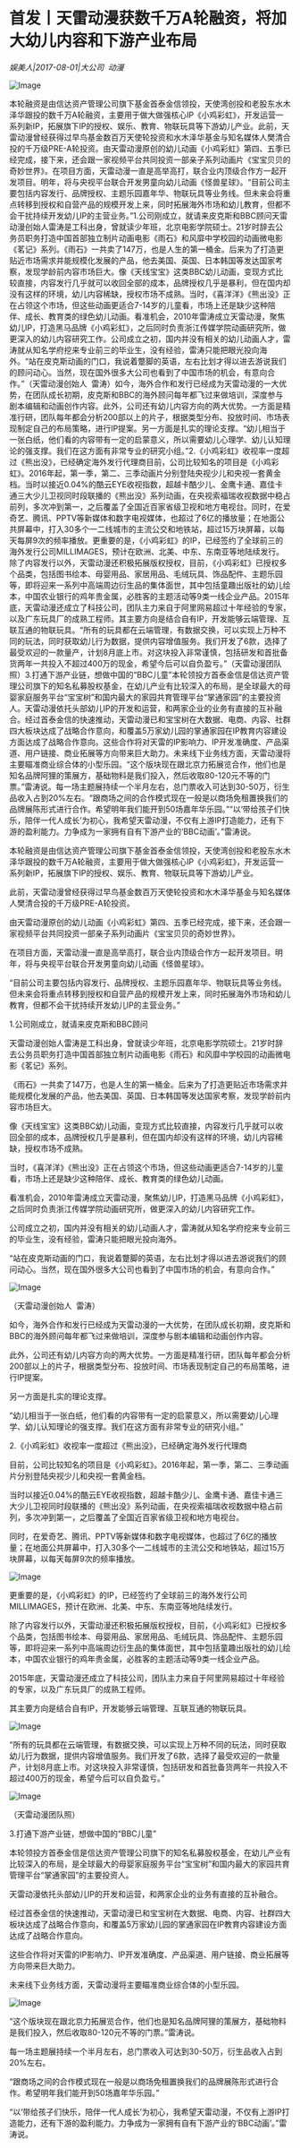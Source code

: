 # 首发丨天雷动漫获数千万A轮融资，将加大幼儿内容和下游产业布局

*娱美人|2017-08-01|大公司 
                                                动漫*

![Image](https://mmbiz.qpic.cn/mmbiz_jpg/89KlkjcF9ialGrRRtxPSibupnibzcQvda7w61n24ZFPpPP32yia8wYWNEUc1bSNFdDCrjcjKicgMJrtHPd1IAAqvvbw/640?wx_fmt=jpeg&tp=webp&wxfrom=5&wx_lazy=1)

本轮融资是由信达资产管理公司旗下基金首泰金信领投，天使湾创投和老股东水木泽华跟投的数千万A轮融资，主要用于做大做强核心IP《小鸡彩虹》，开发运营一系列新IP，拓展旗下IP的授权、娱乐、教育、物联玩具等下游幼儿产业。此前，天雷动漫曾经获得过早鸟基金数百万天使轮投资和水木泽华基金与知名媒体人樊清合投的千万级PRE-A轮投资。由天雷动漫原创的幼儿动画《小鸡彩虹》第四、五季已经完成，接下来，还会跟一家视频平台共同投资一部亲子系列动画片《宝宝贝贝的奇妙世界》。在项目方面，天雷动漫一直是高举高打，联合业内顶级合作方一起开发项目。明年，将与央视平台联合开发男童向幼儿动画《怪兽星球》。“目前公司主要包括内容发行、品牌授权、主题乐园嘉年华、物联玩具等业务线。但未来会将重点转移到授权和自营产品的规模开发上来，同时拓展海外市场和幼儿教育，但都不会干扰持续开发幼儿IP的主营业务。”1.公司刚成立，就请来皮克斯和BBC顾问天雷动漫创始人雷涛是工科出身，曾就读少年班，北京电影学院硕士。21岁时辞去公务员职务打造中国首部独立制片动画电影《雨石》和风靡中学校园的动画微电影《茗记》系列。《雨石》一共卖了147万，也是人生的第一桶金。后来为了打造更贴近市场需求并能规模化发展的产品，他去美国、英国、日本韩国等发达国家考察，发现学龄前内容市场巨大。像《天线宝宝》这类BBC幼儿动画，变现方式比较直接，内容发行几乎就可以收回全部的成本，品牌授权几乎是暴利，但在国内却没有这样的环境，幼儿内容稀缺，授权市场不成熟。当时，《喜洋洋》《熊出没》正在占领这个市场，但这些动画更适合7-14岁的儿童看，市场上还是缺少这种陪伴、成长、教育类的绿色幼儿动画。看准机会，2010年雷涛成立天雷动漫，聚焦幼儿IP，打造黑马品牌《小鸡彩虹》，之后同时负责浙江传媒学院动画研究所，做更深入的幼儿内容研究工作。公司成立之初，国内并没有相关的幼儿动画人才，雷涛就从知名学府挖来专业前三的毕业生，没有经验，雷涛只能把眼光投向海外。“站在皮克斯动画的门口，我说着蹩脚的英语，左右比划才得以进去游说我们的顾问动心。当然，现在国外很多大公司也看到了中国市场的机会，有意向合作。”（天雷动漫创始人  雷涛）如今，海外合作和发行已经成为天雷动漫的一大优势，在团队成长初期，皮克斯和BBC的海外顾问每年都飞过来做培训，深度参与剧本编辑和动画创作内容。此外，公司还有幼儿内容方向的两大优势。一方面是精准行研，团队每年都会分析200部以上的片子，根据类型分布、投放时间、市场表现制定自己的布局策略，进行IP提案。另一方面是扎实的理论支撑。“幼儿相当于一张白纸，他们看的内容带有一定的启蒙意义，所以需要幼儿心理学、幼儿认知理论的强支撑。我们在这方面有非常专业的研究小组。”2.《小鸡彩虹》收视率一度超过《熊出没》，已经确定海外发行代理商目前，公司比较知名的项目是《小鸡彩虹》。2016年起，第一季，第二、三季动画片分别登陆央视少儿和央视一套黄金档。当时以接近0.04%的酷云EYE收视指数，超越卡酷少儿、金鹰卡通、嘉佳卡通三大少儿卫视同时段联播的《熊出没》系列动画，在央视索福瑞收视数据中稳占前列，多次冲到第一，之后覆盖了全国近百家省级卫视和地方电视台。同时，在爱奇艺、腾讯、PPTV等新媒体和数字电视媒体，也超过了6亿的播放量；在地面公共屏幕中，打入30多个一二线城市的主流公交和地铁站，超过15万块屏幕，以每天每屏9次的频率播放。更重要的是，《小鸡彩虹》的IP，已经签约了全球前三的海外发行公司MILLIMAGES，预计在欧洲、北美、中东、东南亚等地陆续发行。除了内容发行以外，天雷动漫还积极拓展版权授权，目前，《小鸡彩虹》已授权多个品类，包括图书绘本、母婴用品、家居用品、毛绒玩具、饰品配件、主题乐园等，即将迎来一系列中高端周边衍生品的集体面世，其中包括童趣出版社的幼儿绘本，中国农业银行的鸡年贵金属，必胜客的主题活动等9类一线企业产品。2015年底，天雷动漫还成立了科技公司，团队主力来自于阿里网易超过十年经验的专家，以及广东玩具厂的成熟工程师。其主要方向是结合自有IP，开发能够云端管理、互联互通的物联玩具。“所有的玩具都在云端管理，有数据交换，可以实现上万种不同的玩法，同时获取幼儿行为数据，提供内容增值服务。我们开发了6款，选择了最受欢迎的一款量产，计划8月底上市。对这块投入非常谨慎，包括研发和首批备货两年一共投入不超过400万的现金，希望今后可以自负盈亏。”（天雷动漫团队照）3.打通下游产业链，想做中国的“BBC儿童”本轮领投方首泰金信是信达资产管理公司旗下的知名私募股权基金，在幼儿产业有比较深入的布局，是全球最大的母婴家庭服务平台“宝宝树”和国内最大的家园共育管理平台“掌通家园”的主要投资人。天雷动漫依托头部幼儿IP的开发和运营，和两家企业的业务有直接的互补融合。经过首泰金信的快速推动，天雷动漫已和宝宝树在大数据、电商、内容、社群四大板块达成了战略合作意向，和覆盖5万家幼儿园的掌通家园在IP教育内容建设方面达成了战略合作意向。这些合作将对天雷的IP影响力、IP开发准确度、产品渠道、用户链接、商业拓展等方向带来巨大助力。未来线下业务线方面，天雷动漫将主要瞄准商业综合体的小型乐园。“这个版块现在跟北京力拓展览合作，他们也是知名品牌阿狸的策展方，基础物料是我们投入，然后收取80-120元不等的门票。”雷涛说。每一场主题展持续一个半月左右，总门票收入可达到30-50万，衍生品收入占到20%左右。“跟商场之间的合作模式现在一般是以商场免租置换我们的品牌展陈形式进行合作。希望明年我们能开到50场嘉年华乐园。”“以‘带给孩子们快乐，陪伴一代人成长’为初心，我希望天雷动漫，不仅有上游IP打造能力，还有下游的盈利能力。力争成为一家拥有自有下游产业的‘BBC动画’。”雷涛说。

本轮融资是由信达资产管理公司旗下基金首泰金信领投，天使湾创投和老股东水木泽华跟投的数千万A轮融资，主要用于做大做强核心IP《小鸡彩虹》，开发运营一系列新IP，拓展旗下IP的授权、娱乐、教育、物联玩具等下游幼儿产业。

此前，天雷动漫曾经获得过早鸟基金数百万天使轮投资和水木泽华基金与知名媒体人樊清合投的千万级PRE-A轮投资。

由天雷动漫原创的幼儿动画《小鸡彩虹》第四、五季已经完成，接下来，还会跟一家视频平台共同投资一部亲子系列动画片《宝宝贝贝的奇妙世界》。

在项目方面，天雷动漫一直是高举高打，联合业内顶级合作方一起开发项目。明年，将与央视平台联合开发男童向幼儿动画《怪兽星球》。

“目前公司主要包括内容发行、品牌授权、主题乐园嘉年华、物联玩具等业务线。但未来会将重点转移到授权和自营产品的规模开发上来，同时拓展海外市场和幼儿教育，但都不会干扰持续开发幼儿IP的主营业务。”

1.公司刚成立，就请来皮克斯和BBC顾问

天雷动漫创始人雷涛是工科出身，曾就读少年班，北京电影学院硕士。21岁时辞去公务员职务打造中国首部独立制片动画电影《雨石》和风靡中学校园的动画微电影《茗记》系列。

《雨石》一共卖了147万，也是人生的第一桶金。后来为了打造更贴近市场需求并能规模化发展的产品，他去美国、英国、日本韩国等发达国家考察，发现学龄前内容市场巨大。

像《天线宝宝》这类BBC幼儿动画，变现方式比较直接，内容发行几乎就可以收回全部的成本，品牌授权几乎是暴利，但在国内却没有这样的环境，幼儿内容稀缺，授权市场不成熟。

当时，《喜洋洋》《熊出没》正在占领这个市场，但这些动画更适合7-14岁的儿童看，市场上还是缺少这种陪伴、成长、教育类的绿色幼儿动画。

看准机会，2010年雷涛成立天雷动漫，聚焦幼儿IP，打造黑马品牌《小鸡彩虹》，之后同时负责浙江传媒学院动画研究所，做更深入的幼儿内容研究工作。

公司成立之初，国内并没有相关的幼儿动画人才，雷涛就从知名学府挖来专业前三的毕业生，没有经验，雷涛只能把眼光投向海外。

“站在皮克斯动画的门口，我说着蹩脚的英语，左右比划才得以进去游说我们的顾问动心。当然，现在国外很多大公司也看到了中国市场的机会，有意向合作。”

![Image](https://mmbiz.qpic.cn/mmbiz_jpg/89KlkjcF9ialGrRRtxPSibupnibzcQvda7wzw8ZVsfrLQ7JT4HJUszkdQlVkiaWLJsN3fsCtf9rvasrlSEZZHmXrdQ/640?wx_fmt=jpeg&tp=webp&wxfrom=5&wx_lazy=1)

（天雷动漫创始人  雷涛）

如今，海外合作和发行已经成为天雷动漫的一大优势，在团队成长初期，皮克斯和BBC的海外顾问每年都飞过来做培训，深度参与剧本编辑和动画创作内容。

此外，公司还有幼儿内容方向的两大优势。一方面是精准行研，团队每年都会分析200部以上的片子，根据类型分布、投放时间、市场表现制定自己的布局策略，进行IP提案。

另一方面是扎实的理论支撑。

“幼儿相当于一张白纸，他们看的内容带有一定的启蒙意义，所以需要幼儿心理学、幼儿认知理论的强支撑。我们在这方面有非常专业的研究小组。”

2.《小鸡彩虹》收视率一度超过《熊出没》，已经确定海外发行代理商

目前，公司比较知名的项目是《小鸡彩虹》。2016年起，第一季，第二、三季动画片分别登陆央视少儿和央视一套黄金档。

当时以接近0.04%的酷云EYE收视指数，超越卡酷少儿、金鹰卡通、嘉佳卡通三大少儿卫视同时段联播的《熊出没》系列动画，在央视索福瑞收视数据中稳占前列，多次冲到第一，之后覆盖了全国近百家省级卫视和地方电视台。

同时，在爱奇艺、腾讯、PPTV等新媒体和数字电视媒体，也超过了6亿的播放量；在地面公共屏幕中，打入30多个一二线城市的主流公交和地铁站，超过15万块屏幕，以每天每屏9次的频率播放。

![Image](https://mmbiz.qpic.cn/mmbiz_jpg/89KlkjcF9ialGrRRtxPSibupnibzcQvda7wQ3vGu0B0wowzKp7WTpZKDiaKf9FgscGMV6Uk6PpWbuXjn8p6LBPHOFQ/640?wx_fmt=jpeg&tp=webp&wxfrom=5&wx_lazy=1)

更重要的是，《小鸡彩虹》的IP，已经签约了全球前三的海外发行公司MILLIMAGES，预计在欧洲、北美、中东、东南亚等地陆续发行。

除了内容发行以外，天雷动漫还积极拓展版权授权，目前，《小鸡彩虹》已授权多个品类，包括图书绘本、母婴用品、家居用品、毛绒玩具、饰品配件、主题乐园等，即将迎来一系列中高端周边衍生品的集体面世，其中包括童趣出版社的幼儿绘本，中国农业银行的鸡年贵金属，必胜客的主题活动等9类一线企业产品。

2015年底，天雷动漫还成立了科技公司，团队主力来自于阿里网易超过十年经验的专家，以及广东玩具厂的成熟工程师。

其主要方向是结合自有IP，开发能够云端管理、互联互通的物联玩具。

![Image](https://mmbiz.qpic.cn/mmbiz_jpg/89KlkjcF9ialGrRRtxPSibupnibzcQvda7wC9sNu2T9qHHOQ9ojXTHervZSS7V5LbxY9BmrUibIe0Un4sfhywkrE0g/640?wx_fmt=jpeg&tp=webp&wxfrom=5&wx_lazy=1)

“所有的玩具都在云端管理，有数据交换，可以实现上万种不同的玩法，同时获取幼儿行为数据，提供内容增值服务。我们开发了6款，选择了最受欢迎的一款量产，计划8月底上市。对这块投入非常谨慎，包括研发和首批备货两年一共投入不超过400万的现金，希望今后可以自负盈亏。”

![Image](https://mmbiz.qpic.cn/mmbiz_jpg/89KlkjcF9ialGrRRtxPSibupnibzcQvda7wdNalnQVckrajxuBnqdrPXdbAqibHN0IoJB7naA7bjEIj9yzzl9K2AoA/640?wx_fmt=jpeg&tp=webp&wxfrom=5&wx_lazy=1)

（天雷动漫团队照）

3.打通下游产业链，想做中国的“BBC儿童”

本轮领投方首泰金信是信达资产管理公司旗下的知名私募股权基金，在幼儿产业有比较深入的布局，是全球最大的母婴家庭服务平台“宝宝树”和国内最大的家园共育管理平台“掌通家园”的主要投资人。

天雷动漫依托头部幼儿IP的开发和运营，和两家企业的业务有直接的互补融合。

经过首泰金信的快速推动，天雷动漫已和宝宝树在大数据、电商、内容、社群四大板块达成了战略合作意向，和覆盖5万家幼儿园的掌通家园在IP教育内容建设方面达成了战略合作意向。

这些合作将对天雷的IP影响力、IP开发准确度、产品渠道、用户链接、商业拓展等方向带来巨大助力。

未来线下业务线方面，天雷动漫将主要瞄准商业综合体的小型乐园。

![Image](https://mmbiz.qpic.cn/mmbiz_jpg/89KlkjcF9ialGrRRtxPSibupnibzcQvda7wXG0evB7ibMXRv1GawxicONwT4L5EQBljdaZicBTBWsOqib9JgKVDgS9ia3Q/640?wx_fmt=jpeg&tp=webp&wxfrom=5&wx_lazy=1)

“这个版块现在跟北京力拓展览合作，他们也是知名品牌阿狸的策展方，基础物料是我们投入，然后收取80-120元不等的门票。”雷涛说。

每一场主题展持续一个半月左右，总门票收入可达到30-50万，衍生品收入占到20%左右。

“跟商场之间的合作模式现在一般是以商场免租置换我们的品牌展陈形式进行合作。希望明年我们能开到50场嘉年华乐园。”

“以‘带给孩子们快乐，陪伴一代人成长’为初心，我希望天雷动漫，不仅有上游IP打造能力，还有下游的盈利能力。力争成为一家拥有自有下游产业的‘BBC动画’。”雷涛说。

